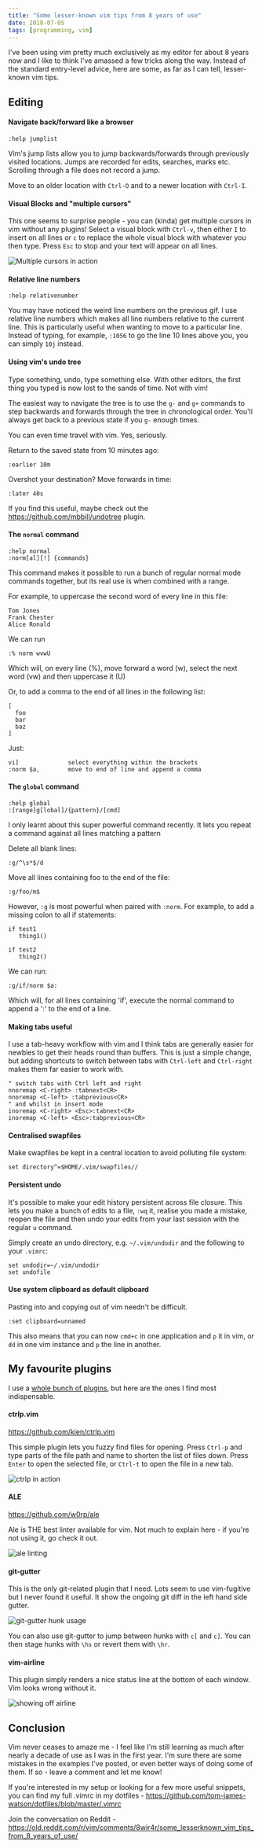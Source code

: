 ```yaml
---
title: "Some lesser-known vim tips from 8 years of use"
date: 2018-07-05
tags: [programming, vim]
---
```


I've been using vim pretty much exclusively as my editor for about 8 years now and I like to think I've amassed a few tricks along the way. Instead of the standard entry-level advice, here are some, as far as I can tell, lesser-known vim tips.

<!--more-->

## Editing

#### Navigate back/forward like a browser

```
:help jumplist
```

Vim's jump lists allow you to jump backwards/forwards through previously visited locations. Jumps are recorded for edits, searches, marks etc. Scrolling through a file does not record a jump.

Move to an older location with `Ctrl-O` and to a newer location with `Ctrl-I`.

#### Visual Blocks and "multiple cursors"

This one seems to surprise people - you can (kinda) get multiple cursors in vim without any plugins! Select a visual block with `Ctrl-v`, then either `I` to insert on all lines or `c` to replace the whole visual block with whatever you then type. Press `Esc` to stop and your text will appear on all lines.

![Multiple cursors in action](/images/blog/vim-tips/multiple-cursors.gif)

#### Relative line numbers

```
:help relativenumber
```

You may have noticed the weird line numbers on the previous gif. I use relative line numbers which makes all line numbers relative to the current line. This is particularly useful when wanting to move to a particular line. Instead of typing, for example, `:1056` to go the line 10 lines above you, you can simply `10j` instead.

#### Using vim's undo tree

Type something, undo, type something else. With other editors, the first thing you typed is now lost to the sands of time. Not with vim!

The easiest way to navigate the tree is to use the `g-` and `g+` commands to step backwards and forwards through the tree in chronological order. You'll always get back to a previous state if you `g-` enough times.

You can even time travel with vim. Yes, seriously.

Return to the saved state from 10 minutes ago:

```
:earlier 10m
```

Overshot your destination? Move forwards in time:

```
:later 40s
```

If you find this useful, maybe check out the https://github.com/mbbill/undotree plugin.

#### The `normal` command

```
:help normal
:norm[al][!] {commands}
```

This command makes it possible to run a bunch of regular normal mode commands together, but its real use is when combined with a range.

For example, to uppercase the second word of every line in this file:

```
Tom Jones
Frank Chester
Alice Ronald
```

We can run

```
:% norm wvwU
```

Which will, on every line (%), move forward a word (w), select the next word (vw) and then uppercase it (U)

Or, to add a comma to the end of all lines in the following list:

```
[
  foo
  bar
  baz
]
```

Just:

```
vi]              select everything within the brackets
:norm $a,        move to end of line and append a comma
```


#### The `global` command

```
:help global
:[range]g[lobal]/{pattern}/[cmd]
```

I only learnt about this super powerful command recently. It lets you repeat a command against all lines matching a pattern

Delete all blank lines:

```
:g/^\s*$/d
```

Move all lines containing foo to the end of the file:

```
:g/foo/m$
```

However, `:g` is most powerful when paired with `:norm`. For example, to add a missing colon to all if statements:

```
if test1
   thing1()

if test2
   thing2()
```

We can run:

```
:g/if/norm $a:
```

Which will, for all lines containing 'if', execute the normal command to append a ':' to the end of a line.

#### Making tabs useful

I use a tab-heavy workflow with vim and I think tabs are generally easier for newbies to get their heads round than buffers. This is just a simple change, but adding shortcuts to switch between tabs with `Ctrl-left` and `Ctrl-right` makes them far easier to work with.

```
" switch tabs with Ctrl left and right
nnoremap <C-right> :tabnext<CR>
nnoremap <C-left> :tabprevious<CR>
" and whilst in insert mode
inoremap <C-right> <Esc>:tabnext<CR>
inoremap <C-left> <Esc>:tabprevious<CR>
```

#### Centralised swapfiles

Make swapfiles be kept in a central location to avoid polluting file system:

```
set directory^=$HOME/.vim/swapfiles//
```

#### Persistent undo

It's possible to make your edit history persistent across file closure. This lets you make a bunch of edits to a file, `:wq` it, realise you made a mistake, reopen the file and then undo your edits from your last session with the regular `u` command.

Simply create an undo directory, e.g. `~/.vim/undodir` and the following to your `.vimrc`:

```
set undodir=~/.vim/undodir
set undofile
```

#### Use system clipboard as default clipboard

Pasting into and copying out of vim needn't be difficult.

```
:set clipboard=unnamed
```

This also means that you can now `cmd+c` in one application and `p` it in vim, or `dd` in one vim instance and `p` the line in another.

## My favourite plugins

I use a [whole bunch of plugins](https://github.com/tom-james-watson/dotfiles/blob/master/.vimrc#L6-L28), but here are the ones I find most indispensable.

#### ctrlp.vim

https://github.com/kien/ctrlp.vim

This simple plugin lets you fuzzy find files for opening. Press `Ctrl-p` and type parts of the file path and name to shorten the list of files down. Press `Enter` to open the selected file, or `Ctrl-t` to open the file in a new tab.

![ctrlp in action](/images/blog/vim-tips/ctrl-p.png)

#### ALE

https://github.com/w0rp/ale

Ale is THE best linter available for vim. Not much to explain here - if you're not using it, go check it out.

![ale linting](/images/blog/vim-tips/ale.png)

#### git-gutter

This is the only git-related plugin that I need. Lots seem to use vim-fugitive but I never found it useful. It show the ongoing git diff in the left hand side gutter.

![git-gutter hunk usage](/images/blog/vim-tips/git-gutter.png)

You can also use git-gutter to jump between hunks with `c[` and `c]`. You can then stage hunks with `\hs` or revert them with `\hr`.

#### vim-airline

This plugin simply renders a nice status line at the bottom of each window. Vim looks wrong without it.

![showing off airline](/images/blog/vim-tips/airline.gif)

## Conclusion

Vim never ceases to amaze me - I feel like I'm still learning as much after nearly a decade of use as I was in the first year. I'm sure there are some mistakes in the examples I've posted, or even better ways of doing some of them. If so - leave a comment and let me know!

If you're interested in my setup or looking for a few more useful snippets, you can find my full .vimrc in my dotfiles - https://github.com/tom-james-watson/dotfiles/blob/master/.vimrc

Join the conversation on Reddit - https://old.reddit.com/r/vim/comments/8wir4r/some_lesserknown_vim_tips_from_8_years_of_use/
